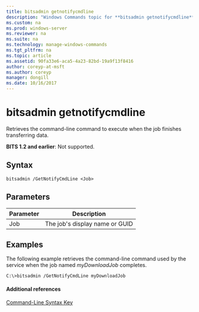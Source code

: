 ```yaml
---
title: bitsadmin getnotifycmdline
description: "Windows Commands topic for **bitsadmin getnotifycmdline** - Retrieves the command-line command that is run when the job finishes transferring data."
ms.custom: na
ms.prod: windows-server
ms.reviewer: na
ms.suite: na
ms.technology: manage-windows-commands
ms.tgt_pltfrm: na
ms.topic: article
ms.assetid: 90fa33e6-aca5-4a23-82bd-19a9f13f8416
author: coreyp-at-msft
ms.author: coreyp
manager: dongill
ms.date: 10/16/2017
---
```


# bitsadmin getnotifycmdline

Retrieves the command-line command to execute when the job finishes transferring data.

**BITS 1.2 and earlier**: Not supported.

## Syntax

```
bitsadmin /GetNotifyCmdLine <Job>
```

## Parameters

|Parameter|Description|
|---------|-----------|
|Job|The job's display name or GUID|

## <a name="BKMK_examples"></a>Examples

The following example retrieves the command-line command used by the service when the job named *myDownloadJob* completes.
```
C:\>bitsadmin /GetNotifyCmdLine myDownloadJob
```

#### Additional references

[Command-Line Syntax Key](command-line-syntax-key.md)